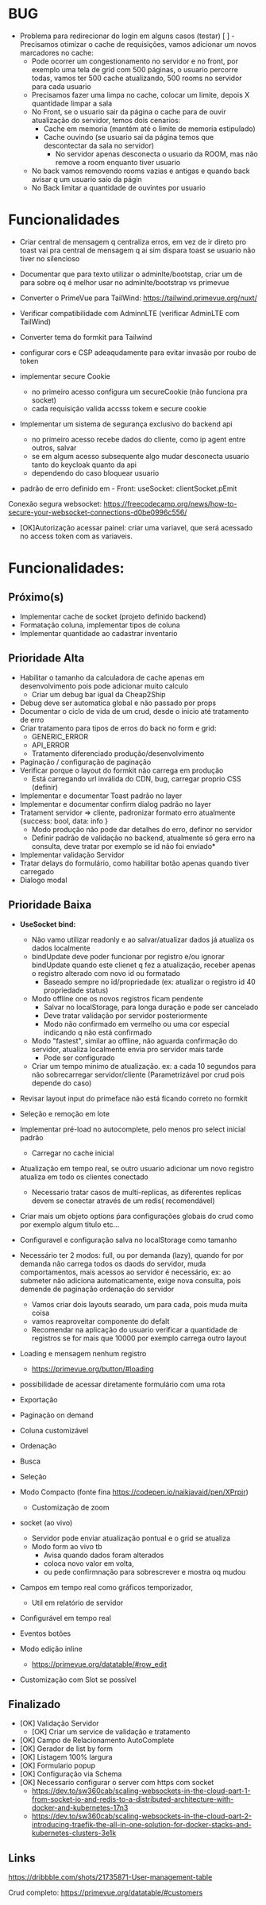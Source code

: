 # BUG

* Problema para redirecionar do login em alguns casos (testar)
  [ ] - Precisamos otimizar o cache de requisições, vamos adicionar um novos marcadores no cache:
  * Pode ocorrer um congestionamento no servidor e no front, por exemplo uma tela de grid com 500 páginas, o usuario percorre
    todas, vamos ter 500 cache atualizando, 500 rooms no servidor para cada usuario
  * Precisamos fazer uma limpa no cache, colocar um limite, depois X quantidade limpar a sala
  * No Front, se o usuario sair da página o cache para de ouvir atualização do servidor, temos dois cenarios:
    * Cache em memoria (mantém até o limite de memoria estipulado)
    * Cache ouvindo (se usuario sai da página temos que descontectar da sala no servidor)
      * No servidor apenas desconecta o usuario da ROOM, mas não remove a room enquanto tiver usuario
  * No back vamos removendo rooms vazias e antigas e quando back avisar q um usuario saio da págin
  * No Back limitar a quantidade de ouvintes por usuario

# Funcionalidades

* Criar central de mensagem q centraliza erros, em vez de ir direto pro toast vai pra central de mensagem q ai sim
  dispara toast se usuario não tiver no silencioso
* Documentar que para texto utilizar o adminlte/bootstap, criar um de para sobre oq é melhor usar no adminlte/bootstrap
  vs primevue
* Converter o PrimeVue para TailWind: https://tailwind.primevue.org/nuxt/
* Verificar compatibilidade com AdminnLTE (verificar AdminLTE com TailWind)
* Converter tema do formkit para Tailwind

* configurar cors e CSP adeaqudamente para evitar invasão por roubo de token
* implementar secure Cookie
  * no primeiro acesso configura um secureCookie (não funciona pra socket)
  * cada requisição valida accsss tokem e secure cookie
* Implementar um sistema de segurança exclusivo do backend api
  * no primeiro acesso recebe dados do cliente, como ip agent entre outros, salvar
  * se em algum acesso subsequente algo mudar desconecta usuario tanto do keycloak quanto da api
  * dependendo do caso bloquear usuario

* padrão de erro definido em - Front: useSocket: clientSocket.pEmit

Conexão segura websocket:
https://freecodecamp.org/news/how-to-secure-your-websocket-connections-d0be0996c556/

* [OK]Autorização acessar painel: criar uma variavel, que será acessado no access token com as variaveis.

# Funcionalidades:

## Próximo(s)

* Implementar cache de socket (projeto definido backend)
* Formatação coluna, implementar tipos de coluna
* Implementar quantidade ao cadastrar inventario

## Prioridade Alta

* Habilitar o tamanho da calculadora de cache apenas em desenvolvimento pois pode adicionar muito calculo
  * Criar um debug bar igual da Cheap2Ship
* Debug deve ser automatica global e não passado por props
* Documentar o ciclo de vida de um crud, desde o inicio até tratamento de erro
* Criar tratamento para tipos de erros do back no form e grid:
  * GENERIC_ERROR
  * API_ERROR
  * Tratamento diferenciado produção/desenvolvimento
* Paginação / configuração de paginação
* Verificar porque o layout do formkit não carrega em produção
  * Está carregando url inválida do CDN, bug, carregar proprio CSS (definir)
* Implementar e documentar Toast padrão no layer
* Implementar e documentar confirm dialog padrão no layer
* Tratament servidor => cliente, padronizar formato erro atualmente {success: bool, data: info }
  * Modo produção não pode dar detalhes do erro, definor no servidor
  * Definir padrão de validação no backend, atualmente só gera erro na consulta, deve tratar por exemplo se id não foi
    enviado*
* Implementar validação Servidor
* Tratar delays do formulário, como habilitar botão apenas quando tiver carregado
* Dialogo modal

## Prioridade Baixa

* **UseSocket bind:**
  * Não vamo utilizar readonly e ao salvar/atualizar dados já atualiza os dados localmente
  * bindUpdate deve poder funcionar por registro e/ou ignorar bindUpdate quando este clienet q fez a atualização,
    receber apenas o registro alterado com novo id ou formatado
    * Baseado sempre no id/propriedade (ex: atualizar o registro id 40 propriedade status)
  * Modo offline one os novos registros ficam pendente
    * Salvar no localStorage, para longa duração e pode ser cancelado
    * Deve tratar validação por servidor posteriormente
    * Modo não confirmado em vermelho ou uma cor especial indicando q não está confirmado
  * Modo "fastest", similar ao offline, não aguarda confirmação do servidor, atualiza localmente envia pro servidor mais
    tarde
    * Pode ser configurado
  * Criar um tempo minimo de atualização. ex: a cada 10 segundos para não sobrecarregar servidor/cliente (Parametrizável
    por crud pois depende do caso)


* Revisar layout input do primeface não está ficando correto no formkit
* Seleção e remoção em lote
* Implementar pré-load no autocomplete, pelo menos pro select inicial padrão
  * Carregar no cache inicial
* Atualização em tempo real, se outro usuario adicionar um novo registro atualiza em todo os clientes conectado
  * Necessario tratar casos de multi-replicas, as diferentes replicas devem se conectar através de um redis(
    recomendável)
* Criar mais um objeto options ṕara configurações globais do crud como por exemplo algum titulo etc...
* Configuravel e configuração salva no localStorage como tamanho
* Necessário ter 2 modos: full, ou por demanda (lazy), quando for por demanda não carrega todos os daods do servidor,
  muda
  comportamentos, mais acessos ao servidor é necessário, ex: ao submeter não adiciona automaticamente, exige nova
  consulta, pois demende de paginação ordenação do servidor
  * Vamos criar dois layouts searado, um para cada, pois muda muita coisa
  * vamos reaproveitar componente do defalt
  * Recomendar na aplicação do usuario verificar a quantidade de registros se for mais que 10000 por exemplo carrega
    outro layout
* Loading e mensagem nenhum registro
  * https://primevue.org/button/#loading
* possibilidade de acessar diretamente formulário com uma rota
* Exportação
* Paginação on demand

* Coluna customizável
* Ordenação
* Busca
* Seleção
* Modo Compacto (fonte fina https://codepen.io/naikjavaid/pen/XPrpjr)
  * Customização de zoom
* socket (ao vivo)
  * Servidor pode enviar atualização pontual e o grid se atualiza
  * Modo form ao vivo tb
    * Avisa quando dados foram alterados
    * coloca novo valor em volta,
    * ou pede confirmnação para sobrescrever e mostra oq mudou
* Campos em tempo real como gráficos temporizador,
  * Util em relatório de servidor
* Configurável em tempo real

* Eventos botões
* Modo edição inline
  * https://primevue.org/datatable/#row_edit
* Customização com Slot se possível

## Finalizado

* [OK] Validação Servidor
  * [OK] Criar um service de validação e tratamento
* [OK] Campo de Relacionamento AutoComplete
* [OK] Gerador de list by form
* [OK] Listagem 100% largura
* [OK] Formulario popup
* [OK] Configuração via Schema
* [OK] Necessario configurar o server com https com socket
  * https://dev.to/sw360cab/scaling-websockets-in-the-cloud-part-1-from-socket-io-and-redis-to-a-distributed-architecture-with-docker-and-kubernetes-17n3
  * https://dev.to/sw360cab/scaling-websockets-in-the-cloud-part-2-introducing-traefik-the-all-in-one-solution-for-docker-stacks-and-kubernetes-clusters-3e1k

## Links

https://dribbble.com/shots/21735871-User-management-table

Crud completo:
https://primevue.org/datatable/#customers

